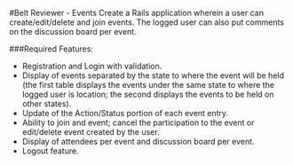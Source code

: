 #Belt Reviewer - Events
Create a Rails application wherein a user can create/edit/delete and join events. The logged user can also put comments on the discussion board per event.

###Required Features:

- Registration and Login with validation.
- Display of events separated by the state to where the event will be held (the first table displays the events under the same state to where the logged user is location; the second displays the events to be held on other states).
- Update of the Action/Status portion of each event entry.
- Ability to join and event; cancel the participation to the event or edit/delete event created by the user.
- Display of attendees per event and discussion board per event.
- Logout feature.
